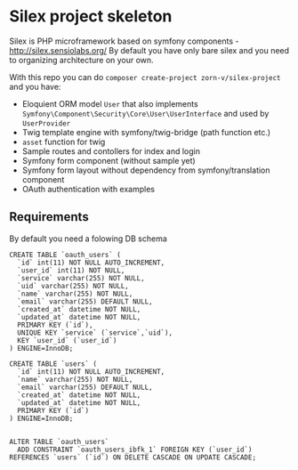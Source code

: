 # Silex project skeleton

Silex is PHP microframework based on symfony components - http://silex.sensiolabs.org/
By default you have only bare silex and you need to organizing architecture on your own.

With this repo you can do ```composer create-project zorn-v/silex-project``` and you have:
- Eloquient ORM model ```User``` that also implements ```Symfony\Component\Security\Core\User\UserInterface``` and used by ```UserProvider```
- Twig template engine with symfony/twig-bridge (path function etc.)
- ```asset``` function for twig
- Sample routes and contollers for index and login
- Symfony form component (without sample yet)
- Symfony form layout without dependency from symfony/translation component
- OAuth authentication with examples

## Requirements
By default you need a folowing DB schema
```
CREATE TABLE `oauth_users` (
  `id` int(11) NOT NULL AUTO_INCREMENT,
  `user_id` int(11) NOT NULL,
  `service` varchar(255) NOT NULL,
  `uid` varchar(255) NOT NULL,
  `name` varchar(255) NOT NULL,
  `email` varchar(255) DEFAULT NULL,
  `created_at` datetime NOT NULL,
  `updated_at` datetime NOT NULL,
  PRIMARY KEY (`id`),
  UNIQUE KEY `service` (`service`,`uid`),
  KEY `user_id` (`user_id`)
) ENGINE=InnoDB;

CREATE TABLE `users` (
  `id` int(11) NOT NULL AUTO_INCREMENT,
  `name` varchar(255) NOT NULL,
  `email` varchar(255) DEFAULT NULL,
  `created_at` datetime NOT NULL,
  `updated_at` datetime NOT NULL,
  PRIMARY KEY (`id`)
) ENGINE=InnoDB;


ALTER TABLE `oauth_users`
  ADD CONSTRAINT `oauth_users_ibfk_1` FOREIGN KEY (`user_id`) REFERENCES `users` (`id`) ON DELETE CASCADE ON UPDATE CASCADE;
```
